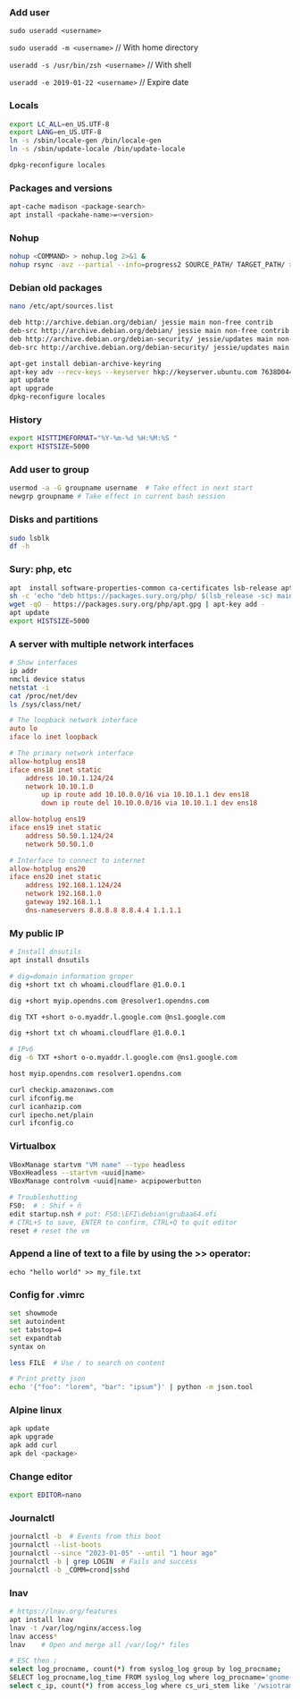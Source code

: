 ### Add user
`sudo useradd <username>`

`sudo useradd -m <username>` // With home directory

`useradd -s /usr/bin/zsh <username>`  // With shell

`useradd -e 2019-01-22 <username>`  // Expire date



### Locals
```bash
export LC_ALL=en_US.UTF-8
export LANG=en_US.UTF-8
ln -s /sbin/locale-gen /bin/locale-gen
ln -s /sbin/update-locale /bin/update-locale

dpkg-reconfigure locales
```

### Packages and versions
```bash
apt-cache madison <package-search>
apt install <packahe-name>=<version>
```


### Nohup
```bash
nohup <COMMAND> > nohup.log 2>&1 &
nohup rsync -avz --partial --info=progress2 SOURCE_PATH/ TARGET_PATH/ > nohup.log 2>&1 &
```

### Debian old packages
```bash
nano /etc/apt/sources.list

deb http://archive.debian.org/debian/ jessie main non-free contrib
deb-src http://archive.debian.org/debian/ jessie main non-free contrib
deb http://archive.debian.org/debian-security/ jessie/updates main non-free contrib
deb-src http://archive.debian.org/debian-security/ jessie/updates main non-free contrib

apt-get install debian-archive-keyring
apt-key adv --recv-keys --keyserver hkp://keyserver.ubuntu.com 7638D0442B90D010
apt update
apt upgrade
dpkg-reconfigure locales
```

### History
```bash
export HISTTIMEFORMAT="%Y-%m-%d %H:%M:%S "
export HISTSIZE=5000
```

### Add user to group
```bash
usermod -a -G groupname username  # Take effect in next start
newgrp groupname # Take effect in current bash session
``` 

### Disks and partitions
```bash
sudo lsblk
df -h
```

### Sury: php, etc
```bash
apt  install software-properties-common ca-certificates lsb-release apt-transport-https wget gnupg
sh -c 'echo "deb https://packages.sury.org/php/ $(lsb_release -sc) main" > /etc/apt/sources.list.d/sury.list'
wget -qO - https://packages.sury.org/php/apt.gpg | apt-key add -
apt update
export HISTSIZE=5000
```


### A server with multiple network interfaces
```bash
# Show interfaces
ip addr
nmcli device status
netstat -i
cat /proc/net/dev
ls /sys/class/net/
```

```conf
# The loopback network interface
auto lo
iface lo inet loopback

# The primary network interface
allow-hotplug ens18
iface ens18 inet static
	address 10.10.1.124/24
	network 10.10.1.0
        up ip route add 10.10.0.0/16 via 10.10.1.1 dev ens18
        down ip route del 10.10.0.0/16 via 10.10.1.1 dev ens18

allow-hotplug ens19
iface ens19 inet static
    address 50.50.1.124/24
    network 50.50.1.0

# Interface to connect to internet
allow-hotplug ens20
iface ens20 inet static
	address 192.168.1.124/24
    network 192.168.1.0
	gateway 192.168.1.1
	dns-nameservers 8.8.8.8 8.8.4.4 1.1.1.1
```

### My public IP
```bash
# Install dnsutils
apt install dnsutils

# dig=domain information groper
dig +short txt ch whoami.cloudflare @1.0.0.1

dig +short myip.opendns.com @resolver1.opendns.com

dig TXT +short o-o.myaddr.l.google.com @ns1.google.com

dig +short txt ch whoami.cloudflare @1.0.0.1

# IPv6
dig -6 TXT +short o-o.myaddr.l.google.com @ns1.google.com

host myip.opendns.com resolver1.opendns.com

curl checkip.amazonaws.com
curl ifconfig.me
curl icanhazip.com
curl ipecho.net/plain
curl ifconfig.co
```

### Virtualbox
```bash
VBoxManage startvm "VM name" --type headless
VBoxHeadless --startvm <uuid|name>
VBoxManage controlvm <uuid|name> acpipowerbutton

# Troubleshutting
FS0:  # : Shif + ñ
edit startup.nsh # put: FS0:\EFI\debian\grubaa64.efi
# CTRL+S to save, ENTER to confirm, CTRL+Q to quit editor
reset # reset the vm

```

### Append a line of text to a file by using the >> operator:
`echo "hello world" >> my_file.txt`

### Config for .vimrc
```bash
set showmode
set autoindent
set tabstop=4
set expandtab
syntax on
```

```bash
less FILE  # Use / to search on content

# Print pretty json
echo '{"foo": "lorem", "bar": "ipsum"}' | python -m json.tool
```

### Alpine linux
```bash
apk update
apk upgrade
apk add curl
apk del <package>
```

### Change editor
```bash
export EDITOR=nano
```

### Journalctl
```bash
journalctl -b  # Events from this boot
journalctl --list-boots
journalctl --since "2023-01-05" --until "1 hour ago"
journalctl -b | grep LOGIN  # Fails and success
journalctl -b _COMM=crond|sshd
```

### lnav
```bash
# https://lnav.org/features
apt install lnav
lnav -t /var/log/nginx/access.log
lnav access*
lnav    # Open and merge all /var/log/* files

# ESC then ;
select log_procname, count(*) from syslog_log group by log_procname;
SELECT log_procname,log_time FROM syslog_log where log_procname='gnome-software';
select c_ip, count(*) from access_log where cs_uri_stem like '/wsiotramite%'  group by c_ip
```
